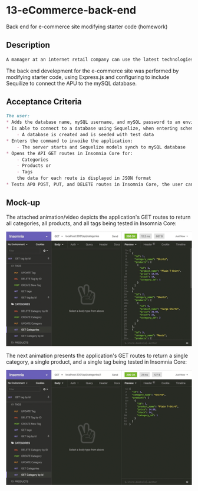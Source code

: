 # 13-eCommerce-back-end
Back end for e-commerce site modifying starter code (homework)

## Description

```md
A manager at an internet retail company can use the latest technologies for their competitive advantage in the market.
```
The back end development for the e-commerce site was performed by modifying starter code, using Express.js and configuring to include Sequilize to connect the APU to the mySQL database.

## Acceptance Criteria
```md
The user:
* Adds the database name, mySQL username, and mySQL password to an environment variable file
* Is able to connect to a database using Sequelize, when entering schema and seed commands:
    - A database is created and is seeded with test data
* Enters the command to invoike the application:
    - The server starts and Sequelize models synch to mySQL database
* Opens the API GET routes in Insomnia Core for:
    - Categories
    - Products or
    - Tags
    the data for each route is displayed in JSON format
* Tests APO POST, PUT, and DELETE routes in Insomnia Core, the user can successfully create, update, and delete data in the database 
```

## Mock-up

The attached animation/video depicts the application's GET routes to return all categories, all products, and all tags being tested in Insomnia Core:

![In Insomnia Core, the user tests “GET tags,” “GET Categories,” and “GET All Products.”.](./Assets/13-orm-homework-demo-01.gif)

The next animation presents the application's GET routes to return a single category, a single product, and a single tag being tested in Insomnia Core:

![In Insomnia Core, the user tests “GET tag by id,” “GET Category by ID,” and “GET One Product.”](./Assets/13-orm-homework-demo-02.gif)

